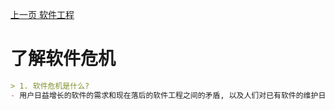 [上一页 软件工程](A-软件工程.md)

# 了解软件危机

``` md
> 1. 软件危机是什么?
- 用户日益增长的软件的需求和现在落后的软件工程之间的矛盾, 以及人们对已有软件的维护日益困难的局面。
```